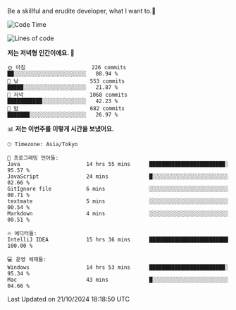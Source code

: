 Be a skillful and erudite developer, what I want to.👶

<!--START_SECTION:waka-->
![Code Time](http://img.shields.io/badge/Code%20Time-1%2C328%20hrs%2014%20mins-blue)

![Lines of code](https://img.shields.io/badge/%EC%A0%80%EB%8A%94%20%EC%97%AC%ED%83%9C%EA%B9%8C%EC%A7%80%20-883.1%20thousand%20%EC%A4%84%EC%9D%98%20%EC%BD%94%EB%93%9C%EB%A5%BC%20%EC%9E%91%EC%84%B1%ED%96%88%EC%96%B4%EC%9A%94.-blue)

**저는 저녁형 인간이에요. 🦉** 

```text
🌞 아침                     226 commits         ██░░░░░░░░░░░░░░░░░░░░░░░   08.94 % 
🌆 낮　                     553 commits         █████░░░░░░░░░░░░░░░░░░░░   21.87 % 
🌃 저녁                     1068 commits        ███████████░░░░░░░░░░░░░░   42.23 % 
🌙 밤　                     682 commits         ███████░░░░░░░░░░░░░░░░░░   26.97 % 
```


📊 **저는 이번주를 이렇게 시간을 보냈어요.** 

```text
🕑︎ Timezone: Asia/Tokyo

💬 프로그래밍 언어들: 
Java                     14 hrs 55 mins      ████████████████████████░   95.57 % 
JavaScript               24 mins             █░░░░░░░░░░░░░░░░░░░░░░░░   02.66 % 
GitIgnore file           6 mins              ░░░░░░░░░░░░░░░░░░░░░░░░░   00.71 % 
textmate                 5 mins              ░░░░░░░░░░░░░░░░░░░░░░░░░   00.54 % 
Markdown                 4 mins              ░░░░░░░░░░░░░░░░░░░░░░░░░   00.51 % 

🔥 에디터들: 
IntelliJ IDEA            15 hrs 36 mins      █████████████████████████   100.00 % 

💻 운영 체제들: 
Windows                  14 hrs 53 mins      ████████████████████████░   95.34 % 
Mac                      43 mins             █░░░░░░░░░░░░░░░░░░░░░░░░   04.66 % 
```


 Last Updated on 21/10/2024 18:18:50 UTC
<!--END_SECTION:waka-->
